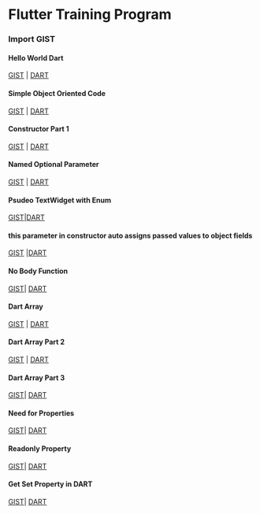 # Flutter Training Program

### Import GIST


#### Hello World Dart
[GIST](https://gist.github.com/vivekduttamishra/f0af89b42adeabe3bbe33d19f167a07e)
| [DART](https://dartpad.dartlang.org/f0af89b42adeabe3bbe33d19f167a07e)


#### Simple Object Oriented Code
[GIST](https://gist.github.com/vivekduttamishra/e55ea937c4f471c801b03aa806810a1f)
| [DART](https://dartpad.dartlang.org/e55ea937c4f471c801b03aa806810a1f)


#### Constructor Part 1

[GIST](https://gist.github.com/vivekduttamishra/e269265466988a92ea453e84792e67a6)
| [DART](https://dartpad.dartlang.org/e269265466988a92ea453e84792e67a6)

#### Named Optional Parameter

[GIST](https://gist.github.com/vivekduttamishra/23b5a9825fdd939f7702ff3657d36af7) |
[DART](https://dartpad.dartlang.org/23b5a9825fdd939f7702ff3657d36af7) 

#### Psudeo TextWidget with Enum

[GIST](https://gist.github.com/vivekduttamishra/39f13d42ea0c1c100b82f0b7768c2cb6)|[DART](https://dartpad.dartlang.org/39f13d42ea0c1c100b82f0b7768c2cb6)



#### this parameter in constructor auto assigns passed values to object fields

[GIST](https://gist.github.com/vivekduttamishra/2fe3ecff80649a94718f9e822449d490)
|[DART](https://dartpad.dartlang.org/2fe3ecff80649a94718f9e822449d490)

#### No Body Function 
[GIST](https://gist.github.com/vivekduttamishra/0647c51a0c6dfdbcae8f1db786321106)|
[DART](https://dartpad.dartlang.org/0647c51a0c6dfdbcae8f1db786321106)


#### Dart Array

[GIST](https://gist.github.com/vivekduttamishra/3053f245c3fbc8bbd180f214b304b3fd) |
[DART](https://dartpad.dartlang.org/3053f245c3fbc8bbd180f214b304b3fd) 


#### Dart Array Part 2

[GIST](https://gist.github.com/vivekduttamishra/42a5f4a25c5731b60274a72439c80eb9) |
[DART](https://dartpad.dartlang.org/42a5f4a25c5731b60274a72439c80eb9) 


#### Dart Array Part 3

[GIST](https://gist.github.com/vivekduttamishra/9e462a635e353f73be531b4586ebcbfc)|
[DART](https://dartpad.dartlang.org/9e462a635e353f73be531b4586ebcbfc)


#### Need for Properties

[GIST](https://gist.github.com/vivekduttamishra/763ffc1f5de155c00bd8d7a756ab19fe)|
[DART](https://dartpad.dartlang.org/763ffc1f5de155c00bd8d7a756ab19fe)

#### Readonly Property

[GIST](https://gist.github.com/vivekduttamishra/dc0912d8afe40bf251138163958a3183)|
[DART](https://dartpad.dartlang.org/dc0912d8afe40bf251138163958a3183)


#### Get Set Property in DART

[GIST](https://gist.github.com/vivekduttamishra/104159847beb557d6307a133afadcfb6)|
[DART](https://dartpad.dartlang.org/104159847beb557d6307a133afadcfb6)